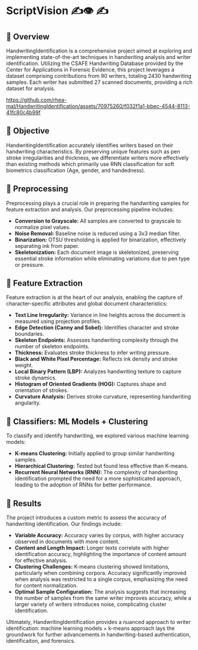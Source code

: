 # ScriptVision ✍️👁 ✍️

## 📝 Overview
HandwritingIdentification is a comprehensive project aimed at exploring and implementing state-of-the-art techniques in handwriting analysis and writer identification. Utilizing the CSAFE Handwriting Database provided by the Center for Applications in Forensic Evidence, this project leverages a dataset comprising contributions from 90 writers, totaling 2430 handwriting samples. Each writer has submitted 27 scanned documents, providing a rich dataset for analysis.

https://github.com/rhea-mal/HandwritingIdentification/assets/70975260/f032f1a1-bbec-4544-8113-41fc80c4b99f


## 📝 Objective
HandwritingIdentification accurately identifies writers based on their handwriting characteristics. By preserving unique features such as pen stroke irregularities and thickness, we differentiate writers more effectively than existing methods which primarily use RNN classification for soft biometrics classification (Age, gender, and handedness).

## 📝 Preprocessing
Preprocessing plays a crucial role in preparing the handwriting samples for feature extraction and analysis. Our preprocessing pipeline includes:
- **Conversion to Grayscale:** All samples are converted to grayscale to normalize pixel values.
- **Noise Removal:** Baseline noise is reduced using a 3x3 median filter.
- **Binarization:** OTSU thresholding is applied for binarization, effectively separating ink from paper.
- **Skeletonization:** Each document image is skeletonized, preserving essential stroke information while eliminating variations due to pen type or pressure.

## 📝 Feature Extraction
Feature extraction is at the heart of our analysis, enabling the capture of character-specific attributes and global document characteristics:
- **Text Line Irregularity:** Variance in line heights across the document is measured using projection profiles.
- **Edge Detection (Canny and Sobel):** Identifies character and stroke boundaries.
- **Skeleton Endpoints:** Assesses handwriting complexity through the number of skeleton endpoints.
- **Thickness:** Evaluates stroke thickness to infer writing pressure.
- **Black and White Pixel Percentage:** Reflects ink density and stroke weight.
- **Local Binary Pattern (LBP):** Analyzes handwriting texture to capture stroke dynamics.
- **Histogram of Oriented Gradients (HOG):** Captures shape and orientation of strokes.
- **Curvature Analysis:** Derives stroke curvature, representing handwriting angularity.

## 📝 Classifiers: ML Models + Clustering 
To classify and identify handwriting, we explored various machine learning models:
- **K-means Clustering:** Initially applied to group similar handwriting samples.
- **Hierarchical Clustering:** Tested but found less effective than K-means.
- **Recurrent Neural Networks (RNN):** The complexity of handwriting identification prompted the need for a more sophisticated approach, leading to the adoption of RNNs for better performance.

## 📝 Results 
The project introduces a custom metric to assess the accuracy of handwriting identification. Our findings include:
- **Variable Accuracy:** Accuracy varies by corpus, with higher accuracy observed in documents with more content.
- **Content and Length Impact:** Longer texts correlate with higher identification accuracy, highlighting the importance of content amount for effective analysis.
- **Clustering Challenges:** K-means clustering showed limitations, particularly when combining corpora. Accuracy significantly improved when analysis was restricted to a single corpus, emphasizing the need for content normalization.
- **Optimal Sample Configuration:** The analysis suggests that increasing the number of samples from the same writer improves accuracy, while a larger variety of writers introduces noise, complicating cluster identification.

Ultimately, HandwritingIdentification provides a nuanced approach to writer identification: machine learning models + k-means approach lays the groundwork for further advancements in handwriting-based authentication, identificaiton, and forensics.
